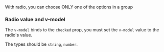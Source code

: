 With radio, you can choose ONLY one of the options in a group

### Radio value and v-model

The `v-model` binds to the `checked` prop, you must set the `v-model` value to the radio's value. 

The types should be `string`, `number`.